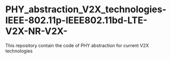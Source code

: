 # PHY_abstraction_V2X_technologies-IEEE-802.11p-IEEE802.11bd-LTE-V2X-NR-V2X-
This repository contain the code of PHY abstraction for current V2X technologies

